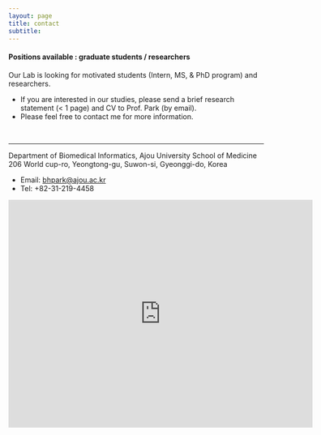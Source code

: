 ```yaml
---
layout: page
title: contact
subtitle:
---
```



#### Positions available : graduate students / researchers
Our Lab is looking for motivated students (Intern, MS, & PhD program) and researchers.
* If you are interested in our studies, please send a brief research statement (< 1 page) and CV to Prof. Park (by email). 
* Please feel free to contact me for more information.
<br>

----
Department of Biomedical Informatics, Ajou University School of Medicine <br>
206 World cup-ro, Yeongtong-gu, Suwon-si, Gyeonggi-do, Korea

* Email: [bhpark@ajou.ac.kr](bhpark@ajou.ac.kr)<br>
* Tel: +82-31-219-4458<br>

<div class="gmap">
<iframe src="https://www.google.com/maps/embed?pb=!1m18!1m12!1m3!1d3174.577524593268!2d127.04553045116594!3d37.28144417975343!2m3!1f0!2f0!3f0!3m2!1i1024!2i768!4f13.1!3m3!1m2!1s0x357b5bfa3f5911ef%3A0x14c57a2c95d27207!2z7JWE7KO864yA7ZWZ6rWQIO2ZjeyerOq0gA!5e0!3m2!1sko!2skr!4v1596613329276!5m2!1sko!2skr" width="600" height="450" frameborder="0" style="border:0;" allowfullscreen="" aria-hidden="false" tabindex="0"></iframe>
</div>
